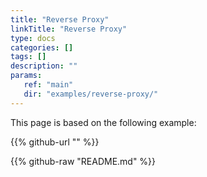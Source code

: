 ```yaml
---
title: "Reverse Proxy"
linkTitle: "Reverse Proxy"
type: docs
categories: []
tags: []
description: ""
params:
   ref: "main"
   dir: "examples/reverse-proxy/"
---
```


This page is based on the following example:

{{% github-url "" %}}

{{% github-raw "README.md" %}}
